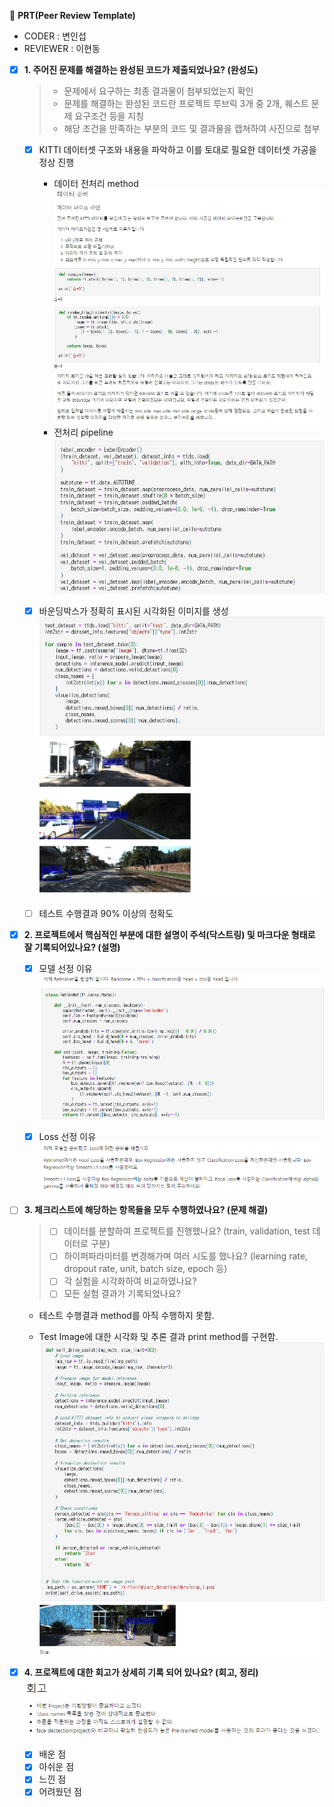 🔑 **PRT(Peer Review Template)**
- CODER : 변인섭
- REVIEWER : 이현동

- [x]  **1. 주어진 문제를 해결하는 완성된 코드가 제출되었나요? (완성도)**
    > - 문제에서 요구하는 최종 결과물이 첨부되었는지 확인
    > - 문제를 해결하는 완성된 코드란 프로젝트 루브릭 3개 중 2개, 퀘스트 문제 요구조건 등을 지칭
    > - 해당 조건을 만족하는 부분의 코드 및 결과물을 캡쳐하여 사진으로 첨부

    - [x] KITTI 데이터셋 구조와 내용을 파악하고 이를 토대로 필요한 데이터셋 가공을 정상 진행  
        - 데이터 전처리 method  
            ![](img/02.jpg)
        - 전처리 pipeline  
            ![](img/01.jpg)

    - [x] 바운딩박스가 정확히 표시된 시각화된 이미지를 생성  
        ![](img/03.jpg)

    - [ ] 테스트 수행결과 90% 이상의 정확도


- [x]  **2. 프로젝트에서 핵심적인 부분에 대한 설명이 주석(닥스트링) 및 마크다운 형태로 잘 기록되어있나요? (설명)**
    - [x]  모델 선정 이유  
        ![](img/04.png) 

    - [x]  Loss 선정 이유  
        ![](img/05.png)

- [ ]  **3. 체크리스트에 해당하는 항목들을 모두 수행하였나요? (문제 해결)**
    > - [ ]  데이터를 분할하여 프로젝트를 진행했나요? (train, validation, test 데이터로 구분)
    > - [ ]  하이퍼파라미터를 변경해가며 여러 시도를 했나요? (learning rate, dropout rate, unit, batch size, epoch 등)
    > - [ ]  각 실험을 시각화하여 비교하였나요?
    > - [ ]  모든 실험 결과가 기록되었나요?
    
    - 테스트 수행결과 method를 아직 수행하지 못함.  

    - Test Image에 대한 시각화 및 추론 결과 print method를 구현함.  
        ![](img/06.png)

- [x]  **4. 프로젝트에 대한 회고가 상세히 기록 되어 있나요? (회고, 정리)**  
    ![](img/07.png)  
    - [x]  배운 점
    - [x]  아쉬운 점
    - [x]  느낀 점
    - [x]  어려웠던 점
